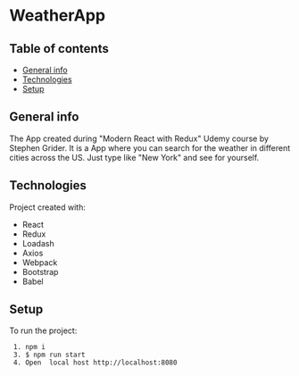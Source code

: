 
# WeatherApp

## Table of contents
* [General info](#Intro)
* [Technologies](#Technologies)
* [Setup](#Setup)

## General info

The App created during "Modern React with Redux" Udemy course by Stephen Grider. It is a App where you can search
for the weather in different cities across the US. Just type like "New York" and see for yourself.


## Technologies

Project created with:
* React
* Redux
* Loadash
* Axios
* Webpack
* Bootstrap
* Babel

## Setup

To run the project:
```
 1. npm i
 3. $ npm run start
 4. Open  local host http://localhost:8080
 ```